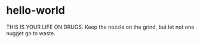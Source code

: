 # hello-world
THIS IS YOUR LIFE ON DRUGS.
Keep the nozzle on the grind, but let not one nugget go to waste.
